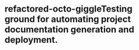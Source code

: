 # refactored-octo-giggleTesting ground for automating project documentation generation and deployment.
